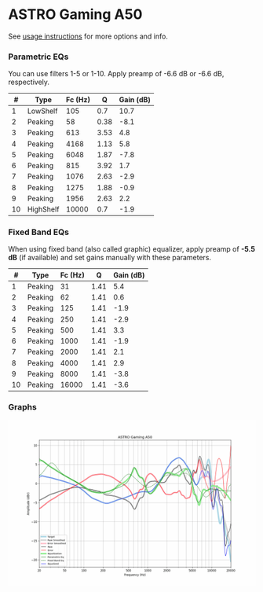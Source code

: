 # ASTRO Gaming A50
See [usage instructions](https://github.com/jaakkopasanen/AutoEq#usage) for more options and info.

### Parametric EQs
You can use filters 1-5 or 1-10. Apply preamp of -6.6 dB or -6.6 dB, respectively.

|   # | Type      |   Fc (Hz) |    Q |   Gain (dB) |
|-----|-----------|-----------|------|-------------|
|   1 | LowShelf  |       105 | 0.7  |        10.7 |
|   2 | Peaking   |        58 | 0.38 |        -8.1 |
|   3 | Peaking   |       613 | 3.53 |         4.8 |
|   4 | Peaking   |      4168 | 1.13 |         5.8 |
|   5 | Peaking   |      6048 | 1.87 |        -7.8 |
|   6 | Peaking   |       815 | 3.92 |         1.7 |
|   7 | Peaking   |      1076 | 2.63 |        -2.9 |
|   8 | Peaking   |      1275 | 1.88 |        -0.9 |
|   9 | Peaking   |      1956 | 2.63 |         2.2 |
|  10 | HighShelf |     10000 | 0.7  |        -1.9 |

### Fixed Band EQs
When using fixed band (also called graphic) equalizer, apply preamp of **-5.5 dB** (if available) and set gains manually with these parameters.

|   # | Type    |   Fc (Hz) |    Q |   Gain (dB) |
|-----|---------|-----------|------|-------------|
|   1 | Peaking |        31 | 1.41 |         5.4 |
|   2 | Peaking |        62 | 1.41 |         0.6 |
|   3 | Peaking |       125 | 1.41 |        -1.9 |
|   4 | Peaking |       250 | 1.41 |        -2.9 |
|   5 | Peaking |       500 | 1.41 |         3.3 |
|   6 | Peaking |      1000 | 1.41 |        -1.9 |
|   7 | Peaking |      2000 | 1.41 |         2.1 |
|   8 | Peaking |      4000 | 1.41 |         2.9 |
|   9 | Peaking |      8000 | 1.41 |        -3.8 |
|  10 | Peaking |     16000 | 1.41 |        -3.6 |

### Graphs
![](./ASTRO%20Gaming%20A50.png)
